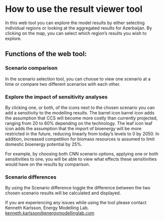 # How to use the result viewer tool

In this web tool you can explore the model results by either selecting individual regions or looking at the aggregated results for Azerbaijan. By clicking on the map, you can select which region’s results you wish to explore.

## Functions of the web tool:

### Scenario comparison

In the scenario selection tool, you can choose to view one scenario at a time or compare two different scenarios with each other.

### Explore the impact of sensitivity analyses

By clicking one, or both, of the icons next to the chosen scenario you can add a sensitivity to the modelling results. The barrel icon barrel icon adds the assumption that CCS will become more costly than currently projected, ranging from 20 to 60% depending on the technology. The leaf icon leaf icon adds the assumption that the import of bioenergy will be more restricted in the future, reducing linearly from today’s levels to 0 by 2050. In addition, increased competition for biomass resources is assumed to limit domestic bioenergy potential by 25%.

For example, by choosing both CNN scenario options, applying one or both sensitivities to one, you will be able to view what effects these sensitivities would have on the results by comparison.

### Scenario differences

By using the Scenario difference toggle the difference between the two chosen scenario results will be calculated and displayed.

If you are experiencing any issues while using the tool please contact Kenneth Karlsson, Energy Modelling Lab. [kenneth.karlsson@energymodellinglab.com](mailto:kenneth.karlsson@energymodellinglab.com)